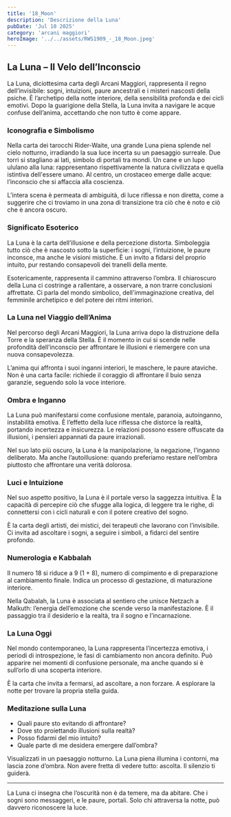 ```yaml
---
title: '18_Moon'
description: 'Descrizione della Luna'
pubDate: 'Jul 10 2025'
category: 'arcani maggiori'
heroImage: '../../assets/RWS1909_-_18_Moon.jpeg'
---
```


## La Luna – Il Velo dell’Inconscio

La Luna, diciottesima carta degli Arcani Maggiori, rappresenta il regno dell’invisibile: sogni, intuizioni, paure ancestrali e i misteri nascosti della psiche. È l’archetipo della notte interiore, della sensibilità profonda e dei cicli emotivi. Dopo la guarigione della Stella, la Luna invita a navigare le acque confuse dell’anima, accettando che non tutto è come appare.

### Iconografia e Simbolismo

Nella carta dei tarocchi Rider-Waite, una grande Luna piena splende nel cielo notturno, irradiando la sua luce incerta su un paesaggio surreale. Due torri si stagliano ai lati, simbolo di portali tra mondi. Un cane e un lupo ululano alla luna: rappresentano rispettivamente la natura civilizzata e quella istintiva dell'essere umano. Al centro, un crostaceo emerge dalle acque: l’inconscio che si affaccia alla coscienza.

L’intera scena è permeata di ambiguità, di luce riflessa e non diretta, come a suggerire che ci troviamo in una zona di transizione tra ciò che è noto e ciò che è ancora oscuro.

### Significato Esoterico

La Luna è la carta dell’illusione e della percezione distorta. Simboleggia tutto ciò che è nascosto sotto la superficie: i sogni, l’intuizione, le paure inconsce, ma anche le visioni mistiche. È un invito a fidarsi del proprio intuito, pur restando consapevoli dei tranelli della mente.

Esotericamente, rappresenta il cammino attraverso l’ombra. Il chiaroscuro della Luna ci costringe a rallentare, a osservare, a non trarre conclusioni affrettate. Ci parla del mondo simbolico, dell'immaginazione creativa, del femminile archetipico e del potere dei ritmi interiori.

### La Luna nel Viaggio dell’Anima

Nel percorso degli Arcani Maggiori, la Luna arriva dopo la distruzione della Torre e la speranza della Stella. È il momento in cui si scende nelle profondità dell’inconscio per affrontare le illusioni e riemergere con una nuova consapevolezza.

L’anima qui affronta i suoi inganni interiori, le maschere, le paure ataviche. Non è una carta facile: richiede il coraggio di affrontare il buio senza garanzie, seguendo solo la voce interiore.

### Ombra e Inganno

La Luna può manifestarsi come confusione mentale, paranoia, autoinganno, instabilità emotiva. È l’effetto della luce riflessa che distorce la realtà, portando incertezza e insicurezza. Le relazioni possono essere offuscate da illusioni, i pensieri appannati da paure irrazionali.

Nel suo lato più oscuro, la Luna è la manipolazione, la negazione, l’inganno deliberato. Ma anche l’autoillusione: quando preferiamo restare nell’ombra piuttosto che affrontare una verità dolorosa.

### Luci e Intuizione

Nel suo aspetto positivo, la Luna è il portale verso la saggezza intuitiva. È la capacità di percepire ciò che sfugge alla logica, di leggere tra le righe, di connettersi con i cicli naturali e con il potere creativo del sogno.

È la carta degli artisti, dei mistici, dei terapeuti che lavorano con l’invisibile. Ci invita ad ascoltare i sogni, a seguire i simboli, a fidarci del sentire profondo.

### Numerologia e Kabbalah

Il numero 18 si riduce a 9 (1 + 8), numero di compimento e di preparazione al cambiamento finale. Indica un processo di gestazione, di maturazione interiore.

Nella Qabalah, la Luna è associata al sentiero che unisce Netzach a Malkuth: l’energia dell’emozione che scende verso la manifestazione. È il passaggio tra il desiderio e la realtà, tra il sogno e l’incarnazione.

### La Luna Oggi

Nel mondo contemporaneo, la Luna rappresenta l’incertezza emotiva, i periodi di introspezione, le fasi di cambiamento non ancora definito. Può apparire nei momenti di confusione personale, ma anche quando si è sull’orlo di una scoperta interiore.

È la carta che invita a fermarsi, ad ascoltare, a non forzare. A esplorare la notte per trovare la propria stella guida.

### Meditazione sulla Luna

- Quali paure sto evitando di affrontare?
- Dove sto proiettando illusioni sulla realtà?
- Posso fidarmi del mio intuito?
- Quale parte di me desidera emergere dall’ombra?

Visualizzati in un paesaggio notturno. La Luna piena illumina i contorni, ma lascia zone d’ombra. Non avere fretta di vedere tutto: ascolta. Il silenzio ti guiderà.

---

La Luna ci insegna che l’oscurità non è da temere, ma da abitare. Che i sogni sono messaggeri, e le paure, portali. Solo chi attraversa la notte, può davvero riconoscere la luce.


